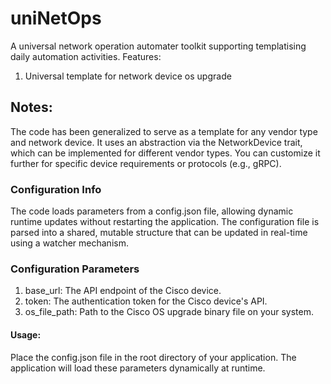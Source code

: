 # uniNetOps
A universal network operation automater toolkit supporting templatising daily automation activities.
Features:
1. Universal template for network device os upgrade

## Notes:
The code has been generalized to serve as a template for any vendor type and network device. It uses an abstraction via the NetworkDevice trait, which can be implemented for different vendor types. You can customize it further for specific device requirements or protocols (e.g., gRPC).

### Configuration Info
The code loads parameters from a config.json file, allowing dynamic runtime updates without restarting the application. The configuration file is parsed into a shared, mutable structure that can be updated in real-time using a watcher mechanism.

### Configuration Parameters
1. base_url: The API endpoint of the Cisco device.
2. token: The authentication token for the Cisco device's API.
3. os_file_path: Path to the Cisco OS upgrade binary file on your system.
#### Usage:
Place the config.json file in the root directory of your application.
The application will load these parameters dynamically at runtime.













